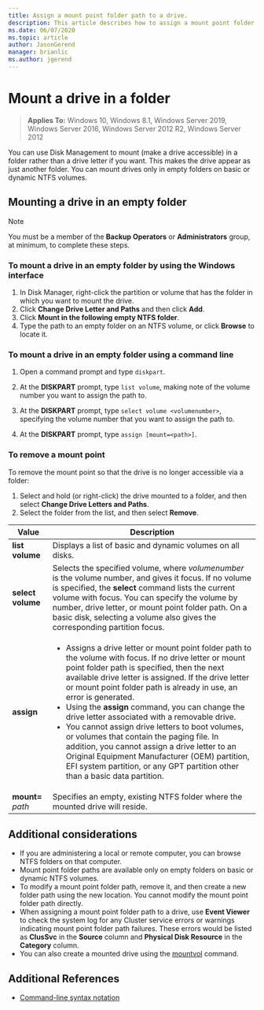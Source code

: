 ```yaml
---
title: Assign a mount point folder path to a drive.
description: This article describes how to assign a mount point folder path (rather than a drive letter) to a drive.
ms.date: 06/07/2020
ms.topic: article
author: JasonGerend
manager: brianlic
ms.author: jgerend
---
```

# Mount a drive in a folder

> **Applies To:** Windows 10, Windows 8.1, Windows Server 2019, Windows Server 2016, Windows Server 2012 R2, Windows Server 2012

You can use Disk Management to mount (make a drive accessible) in a folder rather than a drive letter if you want. This makes the drive appear as just another folder. You can mount drives only in empty folders on basic or dynamic NTFS volumes.

## Mounting a drive in an empty folder

> [!NOTE]
> You must be a member of the **Backup Operators** or **Administrators** group, at minimum, to complete these steps.

### To mount a drive in an empty folder by using the Windows interface

1.  In Disk Manager, right-click the partition or volume that has the folder in which you want to mount the drive.
2. Click **Change Drive Letter and Paths** and then click **Add**.
3. Click **Mount in the following empty NTFS folder**.
4. Type the path to an empty folder on an NTFS volume, or click **Browse** to locate it.

### To mount a drive in an empty folder using a command line

1.  Open a command prompt and type `diskpart`.

2.  At the **DISKPART** prompt, type `list volume`, making note of the volume number you want to assign the path to.

3.  At the **DISKPART** prompt, type `select volume <volumenumber>`, specifying the volume number that you want to assign the path to.

5.  At the **DISKPART** prompt, type `assign [mount=<path>]`.

### To remove a mount point

To remove the mount point so that the drive is no longer accessible via a folder:

1. Select and hold (or right-click) the drive mounted to a folder, and then select **Change Drive Letters and Paths**.
2. Select the folder from the list, and then select **Remove**.

| Value | Description |
| --- | --- |
| **list volume** | Displays a list of basic and dynamic volumes on all disks. |
| **select volume**        | Selects the specified volume, where <em>volumenumber</em> is the volume number, and gives it focus. If no volume is specified, the **select** command lists the current volume with focus. You can specify the volume by number, drive letter, or mount point folder path. On a basic disk, selecting a volume also gives the corresponding partition focus.|
| **assign** | <ul><li> Assigns a drive letter or mount point folder path to the volume with focus. If no drive letter or mount point folder path is specified, then the next available drive letter is assigned. If the drive letter or mount point folder path is already in use, an error is generated.</li>  <li>Using the **assign** command, you can change the drive letter associated with a removable drive.</li> <li> You cannot assign drive letters to boot volumes, or volumes that contain the paging file. In addition, you cannot assign a drive letter to an Original Equipment Manufacturer (OEM) partition, EFI system partition, or any GPT partition other than a basic data partition.</li></ul> |
| **mount=** <em>path</em> | Specifies an empty, existing NTFS folder where the mounted drive will reside.  |

## Additional considerations

-   If you are administering a local or remote computer, you can browse NTFS folders on that computer.
-   Mount point folder paths are available only on empty folders on basic or dynamic NTFS volumes.
-   To modify a mount point folder path, remove it, and then create a new folder path using the new location. You cannot modify the mount point folder path directly.
-   When assigning a mount point folder path to a drive, use **Event Viewer** to check the system log for any Cluster service errors or warnings indicating mount point folder path failures. These errors would be listed as **ClusSvc** in the **Source** column and **Physical Disk Resource** in the **Category** column.
-   You can also create a mounted drive using the [mountvol](/previous-versions/orphan-topics/ws.10/cc772671(v=ws.10)) command.

## Additional References
-   [Command-line syntax notation](/previous-versions/orphan-topics/ws.11/cc742449(v=ws.11))